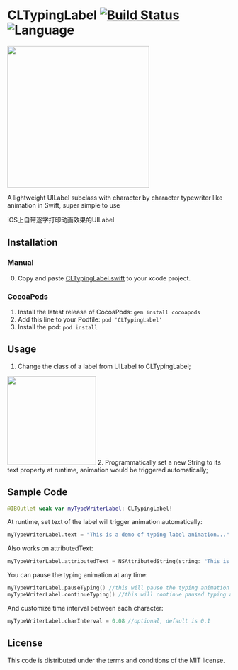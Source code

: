 # CLTypingLabel [![Build Status](https://travis-ci.org/l800891/CLTypingLabel.svg?branch=travisSetup)](https://travis-ci.org/l800891/CLTypingLabel) ![Language](https://img.shields.io/badge/iOS-Swift3-orange.svg)

<img src="https://raw.githubusercontent.com/l800891/CLTypingLabel/master/Assets/demogiff.gif" width=320>

A lightweight UILabel subclass with character by character typewriter like animation in Swift, super simple to use

iOS上自带逐字打印动画效果的UILabel

## Installation

### Manual

0. Copy and paste <a href="https://github.com/l800891/CLTypingLabel/blob/master/Pod/Classes/CLTypingLabel.swift">CLTypingLabel.swift</a> to your xcode project.

### [CocoaPods](https://cocoapods.org/pods/CLTypingLabel)

1. Install the latest release of CocoaPods: `gem install cocoapods`
2. Add this line to your Podfile: `pod 'CLTypingLabel'`
3. Install the pod: `pod install`


## Usage

1. Change the class of a label from UILabel to CLTypingLabel;

 <img src="https://raw.githubusercontent.com/l800891/CLTypingLabel/master/Assets/UILabelShot.png" width=200>
2. Programmatically set a new String to its text property at runtime, animation would be triggered automatically;


## Sample Code

```swift
@IBOutlet weak var myTypeWriterLabel: CLTypingLabel!
```
At runtime, set text of the label will trigger animation automatically:
```swift
myTypeWriterLabel.text = "This is a demo of typing label animation..."

```
Also works on attributedText:
```swift
myTypeWriterLabel.attributedText = NSAttributedString(string: "This is an attributed text typing animation...", attributes: attr)

```
You can pause the typing animation at any time:
```swift
myTypeWriterLabel.pauseTyping() //this will pause the typing animation
myTypeWriterLabel.continueTyping() //this will continue paused typing animation
```
And customize time interval between each character:
```swift
myTypeWriterLabel.charInterval = 0.08 //optional, default is 0.1
```

## License

This code is distributed under the terms and conditions of the MIT license.
